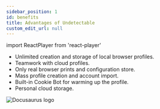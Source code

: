 ```yaml
---
sidebar_position: 1
id: benefits
title: Advantages of Undetectable
custom_edit_url: null
---
```

import ReactPlayer from 'react-player'

- Unlimited creation and storage of local browser profiles.
- Teamwork with cloud profiles.
- Only real browser prints and configuration store.
- Mass profile creation and account import.
- Built-in Cookie Bot for warming up the profile.
- Personal cloud storage.

![Docusaurus logo](/img/introduction/introduction-2.png)